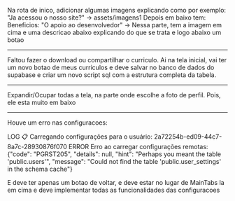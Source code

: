 Na rota de inico, adicionar algumas imagens explicando como por exemplo:
"Ja acessou o nosso site?" -> assets/imagens1
Depois em baixo tem:
Beneficios:
"O apoio ao desenvolvedor" ->
Nessa parte, tem a imagem em cima e uma descricao abaixo explicando do que se trata e logo abaixo um botao

---

Faltou fazer o download ou compartilhar o curriculo. Ai na tela inicial, vai ter um novo botao de meus curriculos e deve salvar no banco de dados do supabase e criar um novo script sql com a estrutura completa da tabela.

---

Expandir/Ocupar todas a tela, na parte onde escolhe a foto de perfil. Pois, ele esta muito em baixo

---

Houve um erro nas configuracoes:

LOG  📋 Carregando configurações para o usuário: 2a72254b-ed09-44c7-8a7c-28930876f070
ERROR  Erro ao carregar configurações remotas: {"code": "PGRST205", "details": null, "hint": "Perhaps you meant the table 'public.users'", "message": "Could not find the table 'public.user_settings' in the schema cache"}

E deve ter apenas um botao de voltar, e deve estar no lugar de MainTabs la em cima e deve implementar todas as funcionalidades das configuracoes